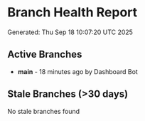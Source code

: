 # Branch Health Report
Generated: Thu Sep 18 10:07:20 UTC 2025

## Active Branches
- **main** - 18 minutes ago by Dashboard Bot

## Stale Branches (>30 days)
No stale branches found
